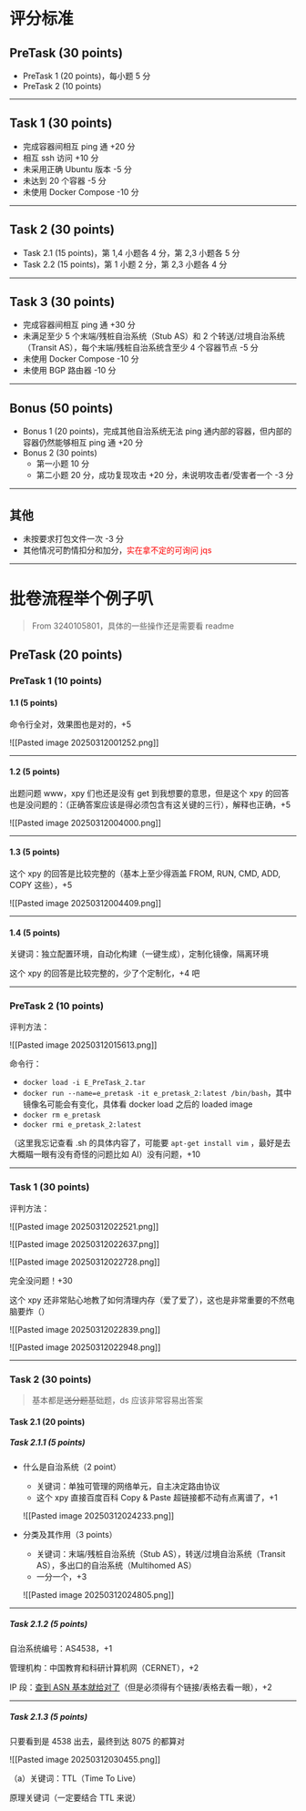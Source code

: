 # 评分标准

## PreTask (30 points)

- PreTask 1 (20 points)，每小题 5 分
- PreTask 2 (10 points)
***
## Task 1 (30 points)

- 完成容器间相互 ping 通 +20 分
- 相互 ssh 访问 +10 分
- 未采用正确 Ubuntu 版本 -5 分
- 未达到 20 个容器 -5 分
- 未使用 Docker Compose -10 分
***
## Task 2 (30 points)

- Task 2.1 (15 points)，第 1,4 小题各 4 分，第 2,3 小题各 5 分
- Task 2.2 (15 points)，第 1 小题 2 分，第 2,3 小题各 4 分
***
## Task 3 (30 points)

- 完成容器间相互 ping 通 +30 分
- 未满足至少 5 个末端/残桩自治系统（Stub AS）和 2 个转送/过境自治系统（Transit AS），每个末端/残桩自治系统含至少 4 个容器节点 -5 分
- 未使用 Docker Compose -10 分
- 未使用 BGP 路由器 -10 分
***
## Bonus (50 points)

- Bonus 1 (20 points)，完成其他自治系统无法 ping 通内部的容器，但内部的容器仍然能够相互 ping 通 +20 分
- Bonus 2 (30 points)
	- 第一小题 10 分
	- 第二小题 20 分，成功复现攻击 +20 分，未说明攻击者/受害者一个 -3 分
***
## 其他

- 未按要求打包文件一次 -3 分
- 其他情况可酌情扣分和加分，<font color="red">实在拿不定的可询问 jqs</font>
***
# 批卷流程举个例子叭

> From 3240105801，具体的一些操作还是需要看 readme

## PreTask (20 points)

### PreTask 1 (10 points)

#### 1.1 (5 points)

命令行全对，效果图也是对的，+5

![[Pasted image 20250312001252.png]]
***
#### 1.2 (5 points)

出题问题 www，xpy 们也还是没有 get 到我想要的意思，但是这个 xpy 的回答也是没问题的：（正确答案应该是得必须包含有这关键的三行），解释也正确，+5 

![[Pasted image 20250312004000.png]]
***
#### 1.3 (5 points)

这个 xpy 的回答是比较完整的（基本上至少得涵盖 FROM, RUN, CMD, ADD, COPY 这些），+5

![[Pasted image 20250312004409.png]]
***
#### 1.4 (5 points)

关键词：独立配置环境，自动化构建（一键生成），定制化镜像，隔离环境

这个 xpy 的回答是比较完整的，少了个定制化，+4 吧
***
### PreTask 2 (10 points)

评判方法：

![[Pasted image 20250312015613.png]]

命令行：

- `docker load -i E_PreTask_2.tar`
- `docker run --name=e_pretask -it e_pretask_2:latest /bin/bash`，其中镜像名可能会有变化，具体看 docker load 之后的 loaded image
- `docker rm e_pretask`
- `docker rmi e_pretask_2:latest`

（这里我忘记查看 .sh 的具体内容了，可能要 `apt-get install vim` ，最好是去大概瞄一眼有没有奇怪的问题比如 AI）没有问题，+10
***
### Task 1 (30 points)

评判方法：

![[Pasted image 20250312022521.png]]

![[Pasted image 20250312022637.png]]

![[Pasted image 20250312022728.png]]

完全没问题！+30

这个 xpy 还非常贴心地教了如何清理内存（爱了爱了），这也是非常重要的不然电脑要炸（）

![[Pasted image 20250312022839.png]]

![[Pasted image 20250312022948.png]]

***
### Task 2 (30 points)

> 基本都是~~送分题~~基础题，ds 应该非常容易出答案

#### Task 2.1 (20 points)

##### Task 2.1.1 (5 points)

- 什么是自治系统（2 point）
	- 关键词：单独可管理的网络单元，自主决定路由协议
	- 这个 xpy 直接百度百科 Copy & Paste 超链接都不动有点离谱了，+1
	
	![[Pasted image 20250312024233.png]]
	
- 分类及其作用（3 points）
	- 关键词：末端/残桩自治系统（Stub AS），转送/过境自治系统（Transit AS），多出口的自治系统（Multihomed AS）
	- 一分一个，+3
	
	![[Pasted image 20250312024805.png]]
	
***
##### Task 2.1.2 (5 points)

自治系统编号：AS4538，+1

管理机构：中国教育和科研计算机网（CERNET），+2

IP 段：[查到 ASN 基本就给对了](https://zh-hans.ipshu.com/asn/4538)（但是必须得有个链接/表格去看一眼），+2
***
##### Task 2.1.3 (5 points)

只要看到是 4538 出去，最终到达 8075 的都算对

![[Pasted image 20250312030455.png]]

（a）关键词：TTL（Time To Live）

原理关键词（一定要结合 TTL 来说）









